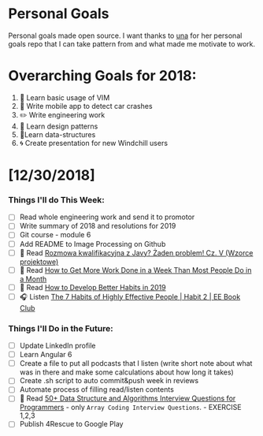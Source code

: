 Personal Goals
==============

Personal goals made open source. I want thanks to [una](https://github.com/una/personal-goals) for her personal goals repo that I can take pattern from and what made me motivate to work. 


# Overarching Goals for 2018:
1. 💛 Learn basic usage of VIM
2. 📱 Write mobile app to detect car crashes
3. ✏️ Write engineering work
4. 💚 Learn design patterns
5. 💙Learn data-structures
6. 🌀 Create presentation for new Windchill users


# [12/30/2018]

### Things I'll do This Week:

- [ ] Read whole engineering work and send it to promotor
- [ ] Write summary of 2018 and resolutions for 2019
- [ ] Git course - module 6
- [ ] Add README to Image Processing on Github
- [ ] 📗 Read [Rozmowa kwalifikacyjna z Javy? Żaden problem! Cz. V (Wzorce projektowe)](http://it-leaders.com.pl/pl/2184-2/)
- [ ] 📗 Read [How to Get More Work Done in a Week Than Most People Do in a Month](https://medium.com/personal-growth/how-to-get-more-work-done-in-a-week-than-most-people-do-in-a-month-ca0328a0cdd2)
- [ ] 📗 Read [How to Develop Better Habits in 2019](https://medium.com/s/notes-on-changing-your-life/how-to-develop-better-habits-in-2019-143e1e21ecbc)
- [ ] 🎧 Listen [The 7 Habits of Highly Effective People | Habit 2 | EE Book Club](https://www.youtube.com/watch?v=kHbKTBrWSFM)

### Things I'll Do in the Future:

- [ ] Update LinkedIn profile
- [ ] Learn Angular 6
- [ ] Create a file to put all podcasts that I listen (write short note about what was in there and make some calculations about how long it takes)
- [ ] Create .sh script to auto commit&push week in reviews
- [ ] Automate process of filling read/listen contents
- [ ] 📗 Read [50+ Data Structure and Algorithms Interview Questions for Programmers](https://hackernoon.com/50-data-structure-and-algorithms-interview-questions-for-programmers-b4b1ac61f5b0) - only `Array Coding Interview Questions`. - EXERCISE 1,2,3
- [ ] Publish 4Rescue to Google Play
